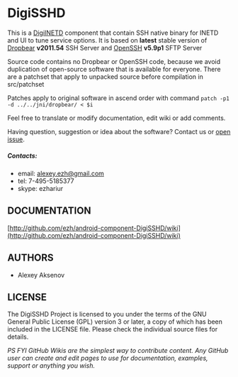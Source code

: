 DigiSSHD
========

This is a [DigiINETD](http://github.com/ezh/android-DigiINETD) component that contain SSH native binary for INETD and UI to tune service options. It is based on __latest__ stable version of [Dropbear](https://matt.ucc.asn.au/dropbear/dropbear.html) __v2011.54__ SSH Server and [OpenSSH](http://www.openssh.com/) __v5.9p1__ SFTP Server

Source code contains no Dropbear or OpenSSH code, because we avoid duplication of open-source software that is available for everyone. There are a patchset that apply to unpacked source before compilation in src/patchset

Patches apply to original software in ascend order with command ```patch -p1 -d ../../jni/dropbear/ < $i```

Feel free to translate or modify documentation, edit wiki or add comments.

Having question, suggestion or idea about the software? Contact us or [open issue](http://github.com/ezh/android-component-DigiSSHD/issues).

##### Contacts:

* email: alexey.ezh@gmail.com
* tel: 7-495-5185377
* skype: ezhariur

DOCUMENTATION
-------------

  [http://github.com/ezh/android-component-DigiSSHD/wiki](http://github.com/ezh/android-component-DigiSSHD/wiki)

AUTHORS
-------

* Alexey Aksenov

LICENSE
-------

The DigiSSHD Project is licensed to you under the terms of
the GNU General Public License (GPL) version 3 or later,
a copy of which has been included in the LICENSE file.
Please check the individual source files for details.

_PS FYI GitHub Wikis are the simplest way to contribute content. Any GitHub user can create and edit pages to use for documentation, examples, support or anything you wish._
